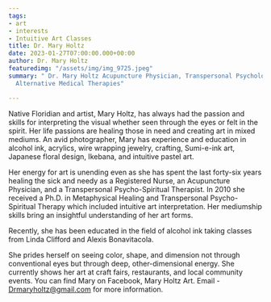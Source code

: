 ```yaml
---
tags:
- art
- interests
- Intuitive Art Classes
title: Dr. Mary Holtz
date: 2023-01-27T07:00:00.000+00:00
author: Dr. Mary Holtz
featuredimg: "/assets/img/img_9725.jpeg"
summary: " Dr. Mary Holtz Acupuncture Physician, Transpersonal Psychology &  Complementary
  Alternative Medical Therapies"

---
```

Native Floridian and artist, Mary Holtz, has always had the passion and skills for interpreting the visual whether seen through the eyes or felt in the spirit. Her life passions are healing those in need and creating art in mixed mediums. An avid photographer, Mary has experience and education in alcohol ink, acrylics, wire wrapping jewelry, crafting, Sumi-e-ink art, Japanese floral design, Ikebana, and intuitive pastel art.

Her energy for art is unending even as she has spent the last forty-six years healing the sick and needy as a Registered Nurse, an Acupuncture Physician, and a Transpersonal Psycho-Spiritual Therapist. In 2010 she received a Ph.D. in Metaphysical Healing and Transpersonal Psycho-Spiritual Therapy which included intuitive art interpretation. Her mediumship skills bring an insightful understanding of her art forms.

Recently, she has been educated in the field of alcohol ink taking classes from Linda Clifford and Alexis Bonavitacola.

She prides herself on seeing color, shape, and dimension not through conventional eyes but through deep, other-dimensional energy. She currently shows her art at craft fairs, restaurants, and local community events. You can find Mary on Facebook, Mary Holtz Art. Email - Drmaryholtz@gmail.com for more information.